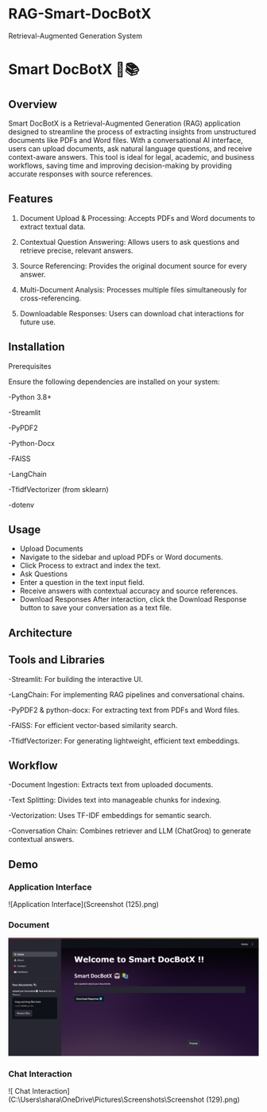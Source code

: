 # RAG-Smart-DocBotX
 Retrieval-Augmented Generation System
# Smart DocBotX 🤖📚
## Overview
Smart DocBotX is a Retrieval-Augmented Generation (RAG) application designed to streamline the process of extracting insights from unstructured documents like PDFs and Word files. With a conversational AI interface, users can upload documents, ask natural language questions, and receive context-aware answers. This tool is ideal for legal, academic, and business workflows, saving time and improving decision-making by providing accurate responses with source references.

## Features
1. Document Upload & Processing: Accepts PDFs and Word documents to extract textual data.

2. Contextual Question Answering: Allows users to ask questions and retrieve precise, relevant answers.

3. Source Referencing: Provides the original document source for every answer.

4. Multi-Document Analysis: Processes multiple files simultaneously for cross-referencing.

5. Downloadable Responses: Users can download chat interactions for future use.


## Installation
Prerequisites

Ensure the following dependencies are installed on your system:

-Python 3.8+

-Streamlit

-PyPDF2

-Python-Docx

-FAISS

-LangChain

-TfidfVectorizer (from sklearn)

-dotenv

## Usage
* Upload Documents
* Navigate to the sidebar and upload PDFs or Word documents.
* Click Process to extract and index the text.
* Ask Questions
* Enter a question in the text input field.
* Receive answers with contextual accuracy and source references.
* Download Responses
After interaction, click the Download Response button to save your conversation as a text file.

## Architecture

## Tools and Libraries

-Streamlit: For building the interactive UI.

-LangChain: For implementing RAG pipelines and conversational chains.

-PyPDF2 & python-docx: For extracting text from PDFs and Word files.

-FAISS: For efficient vector-based similarity search.

-TfidfVectorizer: For generating lightweight, efficient text embeddings.

## Workflow

-Document Ingestion: Extracts text from uploaded documents.

-Text Splitting: Divides text into manageable chunks for indexing.

-Vectorization: Uses TF-IDF embeddings for semantic search.

-Conversation Chain: Combines retriever and LLM (ChatGroq) to generate contextual answers.



## Demo

### Application Interface
![Application Interface](Screenshot (125).png)

### Document
![Document Upload](https://github.com/Sharanya07km/RAG-Smart-DocBotX/blob/main/Screenshot%20(122).png)

### Chat Interaction
![ Chat Interaction](C:\Users\shara\OneDrive\Pictures\Screenshots\Screenshot (129).png)

